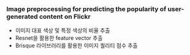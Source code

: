 ### Image preprocessing for predicting the popularity of user-generated content on Flickr

- 이미지 대표 색상 및 특정 색상의 비율 추출  
- Resnet을 활용한 feature vector 추출  
- Brisque 라이브러리를 활용한 이미지 퀄리티 점수 추출

